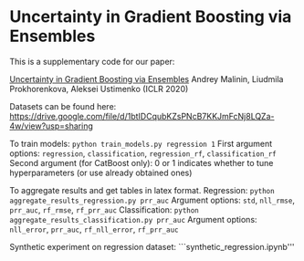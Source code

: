 # Uncertainty in Gradient Boosting via Ensembles

This is a supplementary code for our paper:

[Uncertainty in Gradient Boosting via Ensembles](https://openreview.net/pdf?id=1Jv6b0Zq3qi) 
Andrey Malinin, Liudmila Prokhorenkova, Aleksei Ustimenko (ICLR 2020)

Datasets can be found here: https://drive.google.com/file/d/1btIDCqubKZsPNcB7KKJmFcNj8LQZa-4w/view?usp=sharing

To train models:
```python train_models.py regression 1```
First argument options: ```regression```, ```classification```, ```regression_rf```, ```classification_rf```
Second argument (for CatBoost only): 0 or 1 indicates whether to tune hyperparameters (or use already obtained ones)

To aggregate results and get tables in latex format.
Regression:
```python aggregate_results_regression.py prr_auc``` 
Argument options: ```std```, ```nll_rmse```, ```prr_auc```, ```rf_rmse```, ```rf_prr_auc```
Classification:
```python aggregate_results_classification.py prr_auc```
Argument options: ```nll_error```, ```prr_auc```, ```rf_nll_error```, ```rf_prr_auc```

Synthetic experiment on regression dataset: ```synthetic_regression.ipynb'''